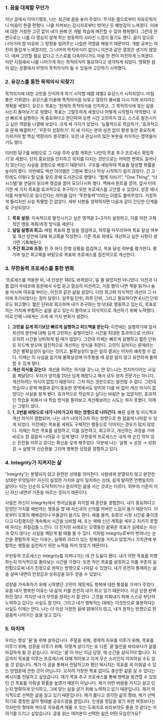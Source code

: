 ### 1. 꿈을 대체할 무언가

지난 글에서 이야기했듯, 나는 최근에 꿈을 놓아 주었다. 무거운 꿈으로부터 자유로워지니 마음이 한결 편했다. 나를 지켜보는 감시자로부터 벗어난 듯 해방감이 느껴졌다. 미래에 대한 거창한 고민 없이 내가 원해 온 개발 학습에 매진할 수 있어 행복했다. 그런데 한 편으로는 나를 더 열심히 살게 하는 원동력이 사라진 느낌이 들기도 했다. 꿈이 앞으로 나아가야 할 이유와 그 방향을 알려주는 나침반 역할을 해왔기 때문이다. 개발 공부는 여전히 즐겁게 느껴졌지만, 그 너머의 목적의식이 없으니 이전과 같은 열정은 생기지 않았다. 애써 고민할 필요 없다고 스스로를 다독이다가도 마음 한 켠이 허전하게 느껴졌다. 이런 지점에서 나를 나아가게 하는 목적의식이 필요하다고 생각하게 되었다. 명확한 꿈이 없는 상황에서 무엇이 목적의식이 될 수 있을까 고민하기 시작했다.

### 2. 유강스를 통한 목적의식 되찾기

목적의식에 대한 고민을 진지하게 하기 시작할 때쯤 레벨2 유강스가 시작되었다. 마침 좋은 기회였다. 유강스를 이용해 목적의식을 되찾고 열정의 불씨를 다시 지펴 보리라는 계획을 세웠다. 유강스 목표는 ‘현재의 목적의식을 인지하고, 그 목적의식에 맞는 삶을 사는지 돌아보기’로 정했다. 목표는 그럴듯하게 세웠으나 어떻게 시작할지 막막했다. 우선 빠르게 실행하는 게 중요하다고 판단하여 오랜 시간 고민하지 않고, 스스로 발전시키고 싶은 역량을 나열해 보았다. 크게 세 가지가 있었다. ‘능률적으로 학습하기’, ‘효과적으로 문제 해결하기’, ‘꾸준히 성장하기’. 이 세 가지는 분야 상관 없이 평생 동안 중요하게 가져가야 할 핵심 역량이라 생각했다. 또한 내 관심사의 많은 부분을 차지하는 영역들이기도 했다.

이러한 탐구를 바탕으로 그 다음 주차 실험 계획은 ‘나만의 목표 추구 프로세스 확립하기’로 세웠다. 단지 중요성을 인지하고 의지를 다지는 것만으로는 어떠한 변화도 일어나지 않는다는 사실을 경험으로 배웠기 때문이다. 구조를 세팅하여 목표를 달성할 확률을 높이려 했다. 이번에도 액션 아이템은 그럴싸 했으나 막상 시작하기 쉽지 않았다. 긴 고민에도 이렇다 할 답을 찾지 못해 도서관으로 향했다. “함께 자라기”, “One Thing”, “더 시스템”을 연달아 읽으며 영감을 끌어 모으다시피 했다. 책에서 힌트를 얻어, 앞서 이야기한 세 가지 목표를 효과적으로 추구하기 위한 프로세스를 고안할 수 있었다. 성장 에너지를 자생적으로 일으킨다는 의미를 담아 “무한동력”이라는 이름도 붙여주었다. 거창하게 들리지만 사실 특별할 건 없었다. 세부 사항을 생략하자면 다음과 같이 간단한 단계들로 구성되었다:

1. **목표 설정:** 지속적으로 발전시키고 싶은 영역을 2~3가지 설정하고, 이를 위한 구체적인 행동 계획/측정 방식을 세운다.
2. **일일 실행과 회고:** 매일 목표와 할 일을 점검하고, 하루를 마무리하며 목표 달성 여부 및 개선 방안에 대해 회고록을 작성한다. 기존 목표 외에도 개선하고 싶은 사항이 생기면 기록해둔다.
3. **주간 회고와 조정:** 한 주 마다 진행 상황을 점검하고, 목표 달성 여부를 평가한다. 평가와 일간 회고록을 바탕으로 목표와 프로세스를 점진적으로 개선한다.

### 3. 무한동력 프로세스를 통한 변화

‘프로세스를 적용한 뒤, 내 인생은 180도 바뀌었다’, 일 줄 알았지만 아니었다. 이전과 다름 없이 우테코에 등원해서 수업 듣고 열심히 미션하고, 가끔 짬이 나면 책을 읽거나 술을 마시며 여유를 부리는, 이전과 같은 삶을 살았다. 다만 회고와 의식적인 개선이 그 사이에 추가되었다는 점이 달랐다. 일주일 단위, 하루 단위, 그리고 필요하다면 4시간 단위로도 회고했다. 짧은 단위로 회고하며 내가 추구하는 방식대로 행동하고 있는지, 목표로 하는 가치에 부합하는 삶을 살고 있는지 돌아보고 의식적으로 개선하기 위해 노력했다. 이로 인해 나에게는 크게 세 가지 변화가 생겼다.

1. **고민을 길게 하기보단 빠르게 실행하고 피드백을 받는다**: 이전에는 실행하기에 앞서 최선의 방안에 대해 길게 고민하는 유형이었다. 시간을 최대한 효과적으로 쓰려다 오히려 시간을 낭비하게 될 때가 많았다. 그런데 이제는 빠르게 실행하고 짧은 단위로 피드백 받으며 점진적으로 개선하는 방식을 취한다. 고민이 길어지는 문제라는 것은 불확실성이 높다는 것이고, 불확실성이 높은 일의 결과는 어차피 예측할 수 없다. 이제는 이 사실을 알기에 불확실성에 마주했을 때 끙끙 앓지 않고 유연하게 돌파할 수 있게 됐다.
2. **개선 의식을 갖는다**: 개선을 하려는 의식을 갖느냐, 안 갖느냐는 천지차이라는 사실을 깨달았다. 우리가 양치를 20년 넘게 해왔다고 해서 모두 양치 전문가는 아니다. 개선하려는 의식이 없었기 때문이다. 그저 하는 것만으로는 발전할 수 없다. 그런데 학습이나 문제 해결과 같이 중요한 영역에서도 양치와 다를 바 없이 개선 의식이 없었다는 사실을 알게 됐다. 효과적으로 학습하고 싶다는 바람은 늘 있었지만, 효과적인 학습을 위해서 내 학습 방식을 돌아보고 개선해보려는 시도는 하지 못했다. 이제는 그렇지 않다.
3. **1, 2번을 바탕으로 내가 나아가고자 하는 방향으로 나아간다**: 빠른 실행 및 피드백과 개선 의식이 결합되어, 나는 내가 나아가고자 하는 방향으로 한 걸음씩 나아갈 수 있게 되었다. 이전에는 목표를 세워도 구체적인 행동으로 이어지는 경우가 많지 않았다. 이제는 작은 목표를 설정하고, 이를 실천하고, 회고하고, 개선하는 과정을 거쳐 비로소 한 걸음씩 나아갈 수 있게 됐다. 무한동력 프로세스는 내게 매 순간 의미 있는 진전을 이루고 있다는 확신을 갖게 해주었다. 덕분에 나는 ‘실행 → 성장 → 성취감 → 실행’의 선순환을 그리며 행복한 성장을 경험하고 있다.

### 4. Integrity가 지켜지는 삶

“Integrity”는 분열되지 않고 완전한 상태를 의미한다. 사람에게 분열되지 않고 완전한 상태란 무엇일까? 자신이 설정한 가치와 삶이 일치하는 상태, 쉽게 말하면 언행일치의 삶이다. 이는 단순히 도덕적이거나 윤리적인 삶을 사는 것과는 다르다. 외부의 기준이 아닌 자신 내면의 기준을 따르는 것이기 때문이다.

사람은 자신이 Integrity에서 벗어났음을 자각할 때 혼란을 경험한다. 내가 중요하다고 믿었던 가치를 배반하는 행동을 할 때 자신과의 신의를 저버린 느낌이 들기 때문이다. 이로부터 모종의 패배감이나 우울감이 들기도 한다. 예를 들어, 유튜브 시청 시간을 줄이겠다고 다짐했지만 계속해서 시간을 낭비할 때, 또는 매해 신년 계획을 세우고 지키지 못할 때 우리는 좌절감을 느낀다. 더 진지한 사례로는 오랫동안 꿈꿔온 목표가 실제로는 자신과 맞지 않다는 사실을 깨닫게 될 때를 들 수 있다. 이처럼 Integrity로부터 벗어나는 순간을 경험하게 되는 이유는, 실제와 괴리가 있는 정체성을 가지고 있었거나 가치관에 부합하는 행동을 실천하기 위한 노력을 하지 않았기 때문이다.

무한동력 프로세스는 Integrity를 지켜나가는 데 큰 도움이 됐다. 내가 어떤 목표를 지향하는지 의식적으로 돌아보는 시간을 가졌다. 또한 작은 목표를 설정하고 이를 꾸준히 실천함으로써 내가 진정으로 원하는 방향으로 나아갈 수 있었다. 내가 온전히 통제하는 삶을 살며 내면의 안정감과 성취감을 모두 얻을 수 있었다.

성장을 가속화하기 위해 시작했던 고민이 재밌게도 행복에 대한 통찰을 가져다 주었다. 요즘 내가 행복한 이유는 내 삶의 키를 온전히 내가 쥐고 있기 때문이다. 지금 당장 완벽하진 않다. 하지만 내가 무엇을 원하는지 잘 안다. 그것을 이뤄내기 위해 스스로 부단히 노력하고 있다는 사실도 잘 안다. 그리고 내가 행복하는 데에는 이것만으로 충분하다는 사실도 이제는 안다. 나는 더 이상 거창한 꿈에 얽매이지 않고, 내가 원하는 방향으로 한 걸음씩 나아가는 삶을 살고 있다.

### 5. 마치며

우리는 항상 '끝'을 위해 살아갑니다. 주말을 위해, 경제적 자유를 이루기 위해, 목표를 이루기 위해, 성장을 이루기 위해. 이렇게 살다가는 또 다른 '끝'들만을 바라보다가 삶을 마감하게 될 것 같습니다. 우리는 '끝'이 아닌 지금 당장, 매 순간을 살아가야 합니다. 지금까지 목표를 이루는 프로세스에 대해 적어놓고 이게 무슨 소리인지 의아하실 수도 있을 것 같습니다. 제가 이 글을 통해서 전달하고자 했던 메시지는 목표를 꼭 이뤄낼 수 있는 방법론에 관한 것이 아닙니다. 오히려 거창한 목표 없이도 충만한 삶을 살 수 있다는 메시지를 전달하고 싶었습니다. 제가 목표 추구 프로세스를 통해 행복을 발견할 수 있었던 건 목표를 이뤄낼 확률을 높였기 때문이 아닙니다. 제가 어떤 바람을 가지고 살고 있는지 명확하게 인식하고, 그에 맞는 삶을 살기 위해 노력하고 있기 때문입니다. 제가 의식적으로 선택한 삶을 살고 있기 때문입니다. 제가 옳다고 생각한 삶의 형태, 제가 선택하기로 결정한 삶의 형태를 공유드렸을 뿐입니다. 인생을 정답을 찾기 위한 여정보다는 각자만의 형태와 색으로 자유롭게 채울 수 있는 도화지로 바라보아도 좋을 것 같다는 이야기를 드리고 싶었습니다. 글을 읽는 여러분이 선택한 삶은 어떤 모습인가요?
